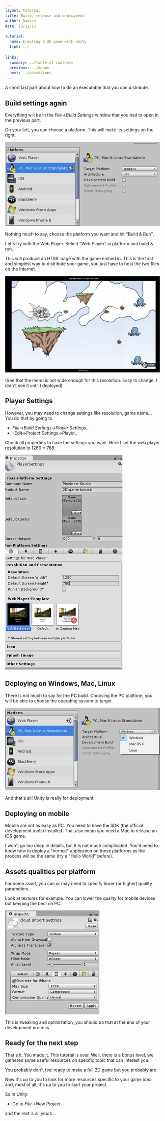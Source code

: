 ```yaml
---
layout: tutorial
title: Build, release and deployment
author: Damien
date: 13/11/13

tutorial:
  name: Creating a 2D game with Unity
  link: ../

links:
  summary: ../table-of-contents
  previous: ../menus
  next: ../animations
---
```


A short last part about how to do an executable that you can distribute.

## Build settings again

Everything will be in the _File->Build Settings_ window that you had to open in the previous part.

On your left, you can choose a platform. This will make its settings on the right.

[ ![platforms][platforms]][platforms]

Nothing much to say, choose the platform you want and hit "Build & Run".

Let's try with the Web Player. Select "Web Player" in platform and build & run.

This will produce an HTML page with the game embed in. This is the first and simplest way to distribute your game, you just have to host the two files on the Internet.

[ ![The web version][web_result]][web_result]

(See that the menu is not wide enough for this resolution. Easy to change, I didn't see it until I deployed)

## Player Settings

However, you may need to change settings like resolution, game name... You do that by going to

- _File->Build Settings->Player Settings..._
- -Edit->Project Settings->Player_

Check all properties to have the settings you want. Here I set the web player resolution to 1280 * 768.

[ ![Player settings][player_settings]][player_settings]

## Deploying on Windows, Mac, Linux

There is not much to say for the PC build. Choosing the PC platform, you will be able to choose the operating system to target.

[ ![pc_target][pc_target]][pc_target]

And that's all! Unity is really for deployment.

## Deploying on mobile

Mobile are not as easy as PC. You need to have the SDK (the official development tools) installed. That also mean you need a Mac to release an iOS game.

I won't go too deep in details, but it is not much complicated. You'd need to know how to deploy a "normal" application on those platforms as the process will be the same (try a "Hello World" before).

## Assets qualities per platform

For some asset, you can or may need to specify lower (or higher) quality parameters.

Look at textures for example. You can lower the quality for mobile devices but keeping the best on PC.

[ ![texture_specific_quality][texture_specific_quality]][texture_specific_quality]

This is tweaking and optimization, you should do that at the end of your development process.

## Ready for the next step

That's it. You made it. This tutorial is over.
Well, there is a bonus level, we gathered some useful resources on specific topic that can interest you.

You probably don't feel ready to make a full 2D game but you probably are.

Now it's up to you to look for more resources specific to your game idea and, most of all, it's up to you to start your project.

So in Unity:
- Go to _File->New Project_

and the rest is all yours...


[platforms]: ./-img/platforms.png
[web_result]: ./-img/web_result.png
[player_settings]: ./-img/player_settings.png
[pc_target]: ./-img/pc_target.png
[texture_specific_quality]: ./-img/texture_specific_quality.png
